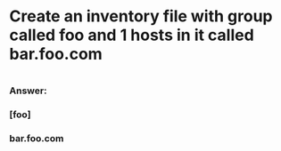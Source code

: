 
# Create an inventory file with group called foo and 1 hosts in it called bar.foo.com
#

###
### Answer:
###
### [foo]
### bar.foo.com
###
